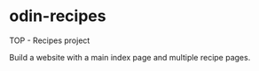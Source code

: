 # odin-recipes
TOP - Recipes project

Build a website with a main index page and multiple recipe pages.